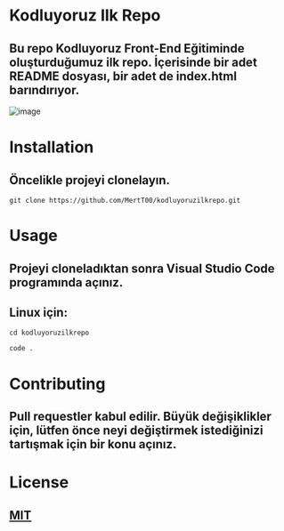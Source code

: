 # **Kodluyoruz Ilk Repo**
## Bu repo Kodluyoruz Front-End Eğitiminde oluşturduğumuz ilk repo. İçerisinde bir adet README dosyası, bir adet de index.html barındırıyor.

![image](https://r.resimlink.com/uSxtjn.jpg)

# **Installation**

## Öncelikle projeyi clonelayın. 

`git clone https://github.com/MertT00/kodluyoruzilkrepo.git`

# **Usage**
## Projeyi cloneladıktan sonra Visual Studio Code programında açınız.
## Linux için:

`cd kodluyoruzilkrepo`

`code .`

# **Contributing**
## Pull requestler kabul edilir. Büyük değişiklikler için, lütfen önce neyi değiştirmek istediğinizi tartışmak için bir konu açınız.

# **License**
## [MIT](https://choosealicense.com/licenses/mit/)